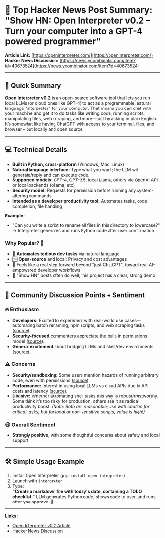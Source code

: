 # 🚀 Top Hacker News Post Summary: "Show HN: Open Interpreter v0.2 – Turn your computer into a GPT-4 powered programmer"

**Article Link:** [https://openinterpreter.com/](https://openinterpreter.com/)
**Hacker News Discussion:** [https://news.ycombinator.com/item?id=40673524](https://news.ycombinator.com/item?id=40673524)

---

## 📰 Quick Summary

**Open Interpreter v0.2** is an open-source software tool that lets you run local LLMs (or cloud ones like GPT-4) to act as a programmable, natural language "interpreter" for your computer. That means you can chat with your machine and get it to do tasks like writing code, running scripts, manipulating files, web scraping, and more—just by asking in plain English. It’s somewhat like having ChatGPT with access to your terminal, files, and browser – but locally and open source.

---

## 💻 Technical Details  
- **Built in Python, cross-platform** (Windows, Mac, Linux)
- **Natural language interface:** Type what you want; the LLM will generate/reply and can execute code.
- **Supported models:** GPT-4, GPT-3.5, local Llama, others via OpenAI API or local backends (ollama, etc)
- **Security model:** Requests for permission before running any system-altering commands
- **Intended as a developer productivity tool:** Automates tasks, code completion, file handling

**Example:**  
- "Can you write a script to rename all files in this directory to lowercase?" → Interpreter generates and runs Python code after user confirmation

### Why Popular? 🌟
- 🍟 **Automates tedious dev tasks** via natural language
- 🆓 **Open-source** and local: Privacy and cost advantages
- 🤖 Feels like a real step forward beyond "just ChatGPT", toward real AI-empowered developer workflows
- 💬 “Show HN” posts often do well; this project has a clear, strong demo

---

## 💬 Community Discussion Points + Sentiment

### 🔥 Enthusiasm
- **Developers:** Excited to experiment with real-world use cases—automating batch renaming, npm scripts, and web scraping tasks ([source](https://news.ycombinator.com/item?id=40674352)).
- **Security-focused** commenters appreciate the built-in permissions model ([source](https://news.ycombinator.com/item?id=40674678)).
- **General excitement** about bridging LLMs and shell/dev environments ([source](https://news.ycombinator.com/item?id=40674713)).

### ⚠️ Concerns
- **Security/sandboxing:** Some users mention hazards of running arbitrary code, even with permissions ([source](https://news.ycombinator.com/item?id=40674511)).
- **Performance:** Interest in using local LLMs vs cloud APIs due to API costs and latency ([source](https://news.ycombinator.com/item?id=40674834)).
- **Divisive:** Whether automating shell tasks this way is robust/trustworthy. Some think it’s too risky for production, others see it as radical productivity boost. *(Note: Both are reasonable; use with caution for critical tasks, but for local or non-sensitive scripts, value is high!)*

### 😃 Overall Sentiment
- **Strongly positive**, with some thoughtful concerns about safety and local support

---

## 🛠 Simple Usage Example

1. Install Open Interpreter (`pip install open-interpreter`)
2. Launch with `interpreter`
3. Type:  
     **"Create a markdown file with today's date, containing a TODO checklist."**
   LLM generates Python code, shows code to user, and runs after you approve. 🎉

---

**Links:**  
- [Open Interpreter v0.2 Article](https://openinterpreter.com/)  
- [Hacker News Discussion](https://news.ycombinator.com/item?id=40673524)